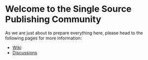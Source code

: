 # Welcome to the Single Source Publishing Community

As we are just about to prepare everything here, please head to the following pages for more information:

- [Wiki](/wiki)
- [Discussions](/discussions)

